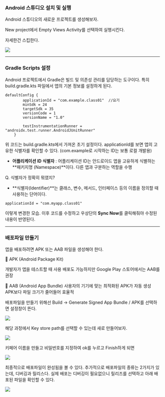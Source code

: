 ### Android 스튜디오 설치 및 실행

Android 스튜디오의 새로운 프로젝트를 생성해보자.

New project에서 Empty Views Activity를 선택하여 실행시킨다.

자세한건 스킵한다.

![](https://velog.velcdn.com/images/bluepaper14/post/b7a4f9a2-42f1-4fa8-b2bb-417e09f8be7b/image.png)

---

### Gradle Scripts 설정

Android 프로젝트에서 Gradle은 빌드 및 의존성 관리를 담당하는 도구이다.
특히 build.gradle.kts 파일에서 앱의 기본 정보를 설정하게 된다.
```
defaultConfig {
        applicationId = "com.example.class01"  //요기
        minSdk = 24
        targetSdk = 35
        versionCode = 1
        versionName = "1.0"

        testInstrumentationRunner = "androidx.test.runner.AndroidJUnitRunner"
    }

```
위 코드는 build.gradle.kts에서 가져온 초기 설정이다.
applicationId를 보면 앱의 고유한 식별자를 확인할 수 있다.
(com.example로 시작하는 ID는 보통 로컬 개발용)

 - **어플리케이션 ID 식별자** : 어플리케이션 ID는 안드로이드 앱을 고유하게 식별하는 **패키지명 (Namespace)**이다.
다른 앱과 구분하는 역할을 수행

Q. 식별자가 정확히 뭐였지?
- **식별자(Identifier)**는 클래스, 변수, 메서드, 인터페이스 등의 이름을 정의할 때 사용하는 단어이다.

```
applicationId = "com.myapp.class01"
```
이렇게 변경한 모습. 이후 코드를 수정하고 우상단의 **Sync Now**를 클릭해줘야 수정된 내용이 반영된다.

---

### 배포파일 만들기

앱을 배포하려면 APK 또는 AAB 파일을 생성해야 한다.


📌 APK (Android Package Kit)

개발자가 앱을 테스트할 때 사용
배포도 가능하지만 Google Play 스토어에서는 AAB를 권장

📌 AAB (Android App Bundle)
사용자의 기기에 맞는 최적화된 APK가 자동 생성
APK보다 파일 크기가 줄어들어 효율적


배포파일을 만들기 위해선 Build -> Generate Signed App Bundle / APK를 선택하면 설정창이 뜬다.

![](https://velog.velcdn.com/images/bluepaper14/post/f1789949-e105-4332-8613-5c6d73805237/image.png)

해당 과정에서 Key store path를 선택할 수 있는데 새로 만들어보자.

![](https://velog.velcdn.com/images/bluepaper14/post/2f651bf0-2c00-45b0-af18-fabe5025160c/image.png)

키페어 이름을 만들고 비밀번호를 지정하여 ok를 누르고 Finish하게 되면

![](https://velog.velcdn.com/images/bluepaper14/post/1b192d68-6421-4d4d-bc42-ec9eea946cee/image.png)

최종적으로 배포파일이 완성됨을 볼 수 있다. 추가적으로 배포파일의 종류는 2가지가 있는데, 디버깅과 릴리스다. 실제 배포는 디버깅이 필요없으니 릴리즈를 선택하고 아래 배포된 파일을 확인할 수 있다.

![](https://velog.velcdn.com/images/bluepaper14/post/a1a9be71-20f6-4d49-97d4-a59549d775fb/image.png)

